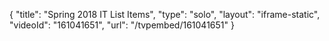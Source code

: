 {
    "title": "Spring 2018 IT List Items",
    "type": "solo",
    "layout": "iframe-static",
    "videoId": "161041651",
    "url": "\/tvpembed\/161041651"
}